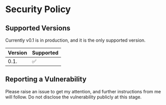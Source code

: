 # Security Policy

## Supported Versions

Currently v0.1 is in production, and it is the only supported version.

| Version | Supported          |
| ------- | ------------------ |
| 0.1.    | :white_check_mark: |


## Reporting a Vulnerability

Please raise an issue to get my attention, and further instructions from me will follow. Do not disclose the vulnerability publicly at this stage.
